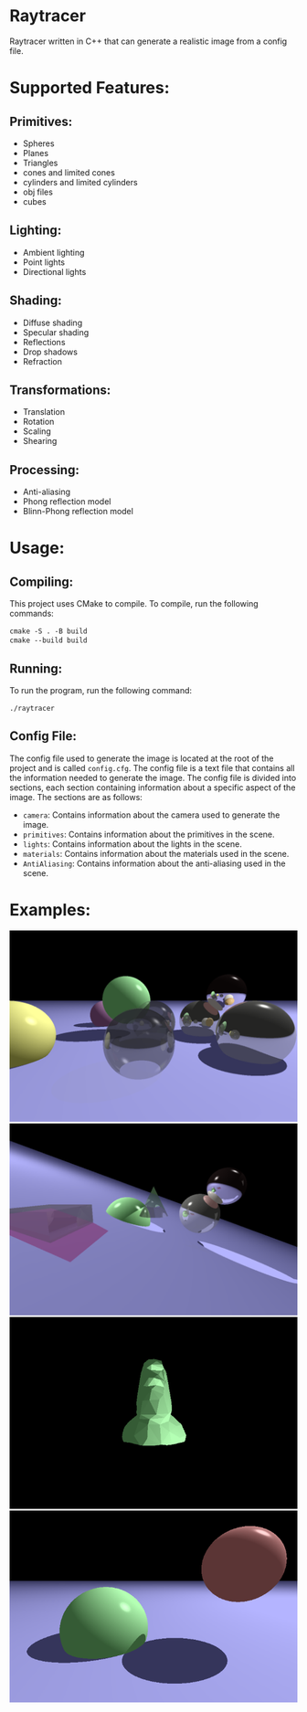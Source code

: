 # Raytracer
Raytracer written in C++ that can generate a realistic image from a config file.

# Supported Features:
## Primitives:
- Spheres
- Planes
- Triangles
- cones and limited cones
- cylinders and limited cylinders
- obj files
- cubes

## Lighting:
- Ambient lighting
- Point lights
- Directional lights

## Shading:
- Diffuse shading
- Specular shading
- Reflections
- Drop shadows
- Refraction

## Transformations:
- Translation
- Rotation
- Scaling
- Shearing

## Processing:
- Anti-aliasing
- Phong reflection model
- Blinn-Phong reflection model

# Usage:
## Compiling:
This project uses CMake to compile. To compile, run the following commands:
```
cmake -S . -B build
cmake --build build
```

## Running:
To run the program, run the following command:
```
./raytracer
```

## Config File:
The config file used to generate the image is located at the root of the project and is called `config.cfg`. The config file is a text file that contains all the information needed to generate the image. The config file is divided into sections, each section containing information about a specific aspect of the image. The sections are as follows:
- `camera`: Contains information about the camera used to generate the image.
- `primitives`: Contains information about the primitives in the scene.
- `lights`: Contains information about the lights in the scene.
- `materials`: Contains information about the materials used in the scene.
- `AntiAliasing`: Contains information about the anti-aliasing used in the scene.

# Examples:
![image](Archive/Reflexions.png)
![image](Archive/ivoire.png)
![image](Archive/image_moai.png)
![image](Archive/zerimage.png)
